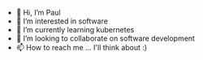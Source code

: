 - 👋 Hi, I’m Paul
- 👀 I’m interested in software
- 🌱 I’m currently learning kubernetes
- 💞️ I’m looking to collaborate on software development
- 📫 How to reach me ... I'll think about :)

<!---
devel-pa/devel-pa is a ✨ special ✨ repository because its `README.md` (this file) appears on your GitHub profile.
You can click the Preview link to take a look at your changes.
--->
